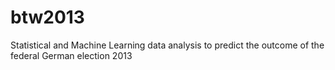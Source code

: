 btw2013
=======

Statistical and Machine Learning data analysis to predict the outcome of the federal German election 2013
